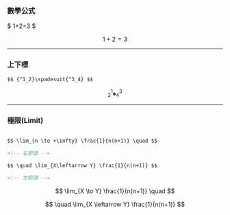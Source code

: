 ### 數學公式

$ 1+2=3 $ 
<!-- 小公式 -->

$$ 1+2=3 $$ 
<!-- 獨立公式 -->

---

### 上下標
```markdown
$$ {^1_2}\spadesuit{^3_4} $$ 
```

$$ {^1_2}\spadesuit{^3_4} $$

---
### 極限(Limit) 

```markdown

$$ \lim_{n \to +\infty} \frac{1}{n(n+1)} \quad $$

<!-- 右箭頭 -->

$$ \quad \lim_{X\leftarrow Y} \frac{1}{n(n+1)} $$ 

<!-- 左箭頭 -->

```

$$ \lim_{X \to Y} \frac{1}{n(n+1)} \quad $$

$$ \quad \lim_{X \leftarrow Y} \frac{1}{n(n+1)} $$

